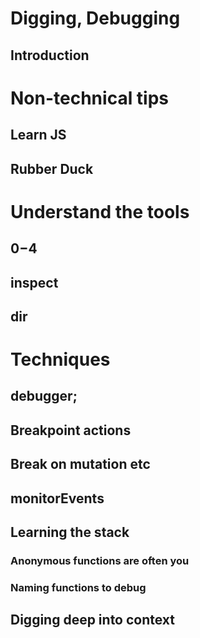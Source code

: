 # Digging, Debugging

## Introduction

# Non-technical tips

## Learn JS

## Rubber Duck

# Understand the tools

## $0-$4

## inspect

## dir

# Techniques

## debugger;

## Breakpoint actions

## Break on mutation etc

## monitorEvents

## Learning the stack

### Anonymous functions are often you

### Naming functions to debug

## Digging deep into context
